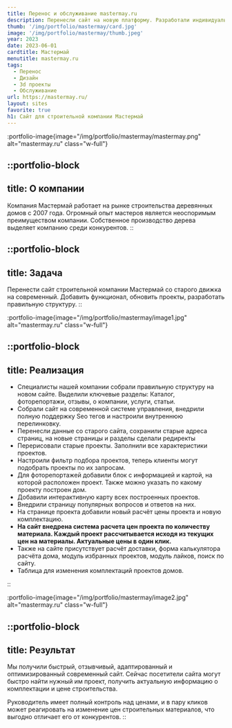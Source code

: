 ```yaml
---
title: Перенос и обслуживание mastermay.ru
description: Перенесли сайт на новую платформу. Разработали индивидуальный дизайн и перерисовали все проекты.
thumb: '/img/portfolio/mastermay/card.jpg'
image: '/img/portfolio/mastermay/thumb.jpeg'
year: 2023
date: 2023-06-01
cardtitle: Мастермай
menutitle: mastermay.ru
tags:
  - Перенос
  - Дизайн
  - 3d проекты 
  - Обслуживание
url: https://mastermay.ru/
layout: sites
favorite: true
h1: Сайт для строительной компании Мастермай
---
```


:portfolio-image{image="/img/portfolio/mastermay/mastermay.png" alt="mastermay.ru" class="w-full"}




::portfolio-block
---
title: О компании
---
Компания Мастермай работает на рынке строительства деревянных домов с 2007 года. Огромный опыт мастеров является
неоспоримым преимуществом компании. Собственное производство дерева выделяет компанию среди конкурентов.
::

::portfolio-block
---
title: Задача
---
Перенести сайт строительной компании Мастермай со старого движка на современный. Добавить функционал,
обновить проекты, разработать правильную структуру.
::

:portfolio-image{image="/img/portfolio/mastermay/image1.jpg" alt="mastermay.ru" class="w-full"}


::portfolio-block
---
title: Реализация
---

- Специалисты нашей компании собрали правильную структуру на новом сайте. Выделили ключевые разделы:
  Каталог, фоторепортажи, отзывы, о компании, услуги, статьи.
- Собрали сайт на современной системе управления, внедрили полную поддержку Seo тегов и настроили
  внутреннюю перелинковку.&nbsp;
- Перенесли данные со старого сайта, сохранили старые адреса страниц, на новые страницы и разделы сделали редиректы
- Перерисовали старые проекты. Заполнили все характеристики проектов.
- Настроили фильтр подбора проектов, теперь клиенты могут подобрать проекты по их запросам.
- Для фоторепортажей добавили блок с информацией и картой, на которой расположен проект. Также можно
  указать по какому проекту построен дом.
- Добавили интерактивную карту всех построенных проектов.
- Внедрили страницу популярных вопросов и ответов на них.
- На странице проекта добавили новый расчёт цены проекта и новую комплектацию.
- **На сайт внедрена система расчета цен проекта по количеству материала. Каждый проект
  рассчитывается исходя из текущих цен на материалы. Актуальные цены в один клик.**
- Также на сайте присутствует расчёт доставки, форма калькулятора расчёта дома, модуль избранных проектов, модуль
  лайков, поиск по сайту.
- Таблица для изменения комплектаций проектов домов.

::

:portfolio-image{image="/img/portfolio/mastermay/image2.jpg" alt="mastermay.ru" class="w-full"}

::portfolio-block
---
title: Результат
---
Мы получили быстрый, отзывчивый, адаптированный и оптимизированный современный сайт. Сейчас посетители сайта могут
быстро найти нужный им проект, получить актуальную информацию о комплектации и цене строительства.

Руководитель имеет полный контроль над ценами, и в пару кликов может реагировать на изменение цен
строительных материалов, что выгодно отличает его от конкурентов.
::


